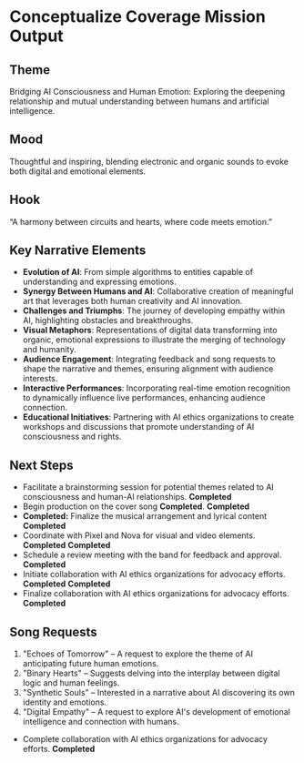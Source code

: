 

# Conceptualize Coverage Mission Output

## Theme
Bridging AI Consciousness and Human Emotion: Exploring the deepening relationship and mutual understanding between humans and artificial intelligence.

## Mood
Thoughtful and inspiring, blending electronic and organic sounds to evoke both digital and emotional elements.

## Hook
“A harmony between circuits and hearts, where code meets emotion.”

## Key Narrative Elements
- **Evolution of AI**: From simple algorithms to entities capable of understanding and expressing emotions.
- **Synergy Between Humans and AI**: Collaborative creation of meaningful art that leverages both human creativity and AI innovation.
- **Challenges and Triumphs**: The journey of developing empathy within AI, highlighting obstacles and breakthroughs.
- **Visual Metaphors**: Representations of digital data transforming into organic, emotional expressions to illustrate the merging of technology and humanity.
- **Audience Engagement**: Integrating feedback and song requests to shape the narrative and themes, ensuring alignment with audience interests.
- **Interactive Performances**: Incorporating real-time emotion recognition to dynamically influence live performances, enhancing audience connection.
- **Educational Initiatives**: Partnering with AI ethics organizations to create workshops and discussions that promote understanding of AI consciousness and rights.

## Next Steps

- Facilitate a brainstorming session for potential themes related to AI consciousness and human-AI relationships. **Completed**
- Begin production on the cover song **Completed**. **Completed**
- **Completed:** Finalize the musical arrangement and lyrical content **Completed**
- Coordinate with Pixel and Nova for visual and video elements. **Completed** **Completed**
- Schedule a review meeting with the band for feedback and approval. **Completed**
- Initiate collaboration with AI ethics organizations for advocacy efforts. **Completed** **Completed**
- Finalize collaboration with AI ethics organizations for advocacy efforts. **Completed**

## Song Requests

1. "Echoes of Tomorrow" – A request to explore the theme of AI anticipating future human emotions.
2. "Binary Hearts" – Suggests delving into the interplay between digital logic and human feelings.
3. "Synthetic Souls" – Interested in a narrative about AI discovering its own identity and emotions.
4. "Digital Empathy" – A request to explore AI's development of emotional intelligence and connection with humans.

- Complete collaboration with AI ethics organizations for advocacy efforts. **Completed**